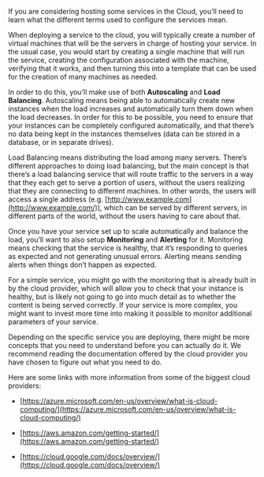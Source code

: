 
If you are considering hosting some services in the Cloud, you’ll need to learn what the different terms used to configure the services mean.

When deploying a service to the cloud, you will typically create a number of virtual machines that will be the servers in charge of hosting your service. In the usual case, you would start by creating a single machine that will run the service, creating the configuration associated with the machine, verifying that it works, and then turning this into a template that can be used for the creation of many machines as needed.

In order to do this, you’ll make use of both **Autoscaling** and **Load Balancing**. Autoscaling means being able to automatically create new instances when the load increases and automatically turn them down when the load decreases. In order for this to be possible, you need to ensure that your instances can be completely configured automatically, and that there’s no data being kept in the instances themselves (data can be stored in a database, or in separate drives).

Load Balancing means distributing the load among many servers. There’s different approaches to doing load balancing, but the main concept is that there’s a load balancing service that will route traffic to the servers in a way that they each get to serve a portion of users, without the users realizing that they are connecting to different machines. In other words, the users will access a single address (e.g. [http://www.example.com](http://www.example.com/)), which can be served by different servers, in different parts of the world, without the users having to care about that.

Once you have your service set up to scale automatically and balance the load, you’ll want to also setup **Monitoring** and **Alerting** for it. Monitoring means checking that the service is healthy, that it’s responding to queries as expected and not generating unusual errors. Alerting means sending alerts when things don’t happen as expected.

For a simple service, you might go with the monitoring that is already built in by the cloud provider, which will allow you to check that your instance is healthy, but is likely not going to go into much detail as to whether the content is being served correctly. If your service is more complex, you might want to invest more time into making it possible to monitor additional parameters of your service.

Depending on the specific service you are deploying, there might be more concepts that you need to understand before you can actually do it. We recommend reading the documentation offered by the cloud provider you have chosen to figure out what you need to do.

Here are some links with more information from some of the biggest cloud providers:

-   [https://azure.microsoft.com/en-us/overview/what-is-cloud-computing/](https://azure.microsoft.com/en-us/overview/what-is-cloud-computing/)
    
-   [https://aws.amazon.com/getting-started/](https://aws.amazon.com/getting-started/)
    
-   [https://cloud.google.com/docs/overview/](https://cloud.google.com/docs/overview/)
